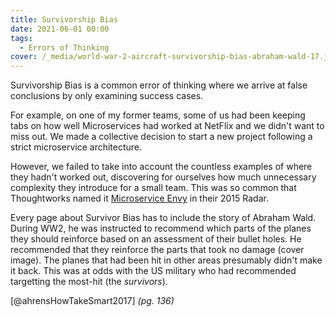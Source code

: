 ```yaml
---
title: Survivorship Bias
date: 2021-06-01 00:00
tags:
  - Errors of Thinking
cover: /_media/world-war-2-aircraft-survivorship-bias-abraham-wald-17.jpeg
---
```


Survivorship Bias is a common error of thinking where we arrive at false conclusions by only examining success cases.

For example, on one of my former teams, some of us had been keeping tabs on how well Microservices had worked at NetFlix and we didn't want to miss out. We made a collective decision to start a new project following a strict microservice architecture. 

However, we failed to take into account the countless examples of where they hadn't worked out, discovering for ourselves how much unnecessary complexity they introduce for a small team. This was so common that Thoughtworks named it [Microservice Envy](https://www.thoughtworks.com/radar/techniques/microservice-envy) in their 2015 Radar.

Every page about Survivor Bias has to include the story of Abraham Wald. During WW2, he was instructed to recommend which parts of the planes they should reinforce based on an assessment of their bullet holes. He recommended that they reinforce the parts that took no damage (cover image). The planes that had been hit in other areas presumably didn't make it back. This was at odds with the US military who had recommended targetting the most-hit (the *survivors*).

[@ahrensHowTakeSmart2017] *(pg. 136)*